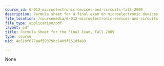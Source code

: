 ```yaml
---
course_id: 6-012-microelectronic-devices-and-circuits-fall-2009
description: Formula sheet for a final exam on microelectronic devices and circuits.
file_location: /coursemedia/6-012-microelectronic-devices-and-circuits-fall-2009/4e51bf077aaf59379bc1409f161dfa89_MIT6_012F09_final_formula.pdf
file_type: application/pdf
layout: pdf
title: Formula Sheet for the Final Exam, Fall 2009
type: course
uid: 4e51bf077aaf59379bc1409f161dfa89

---
```

None